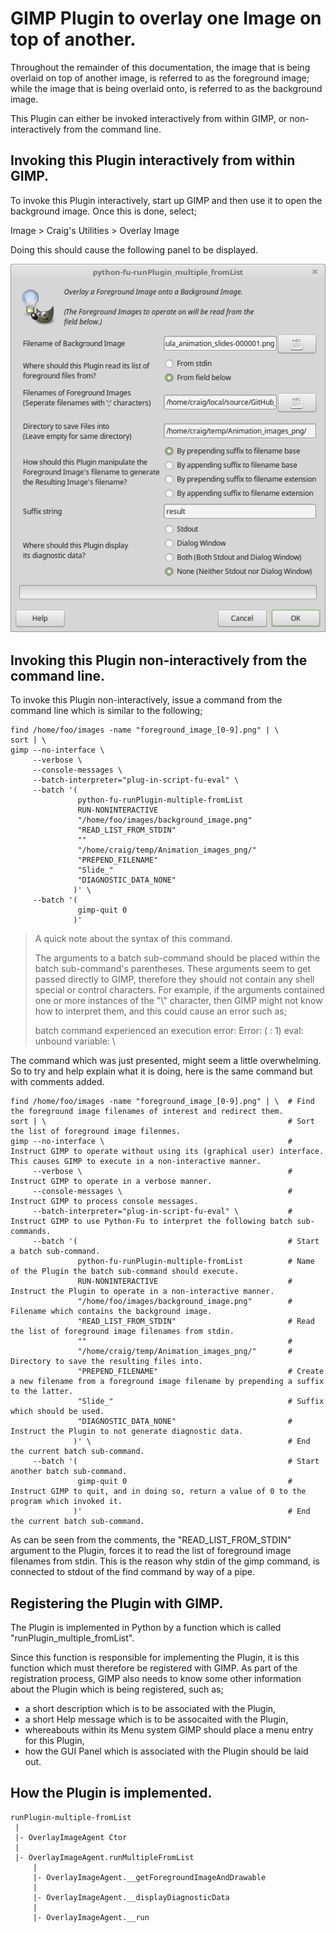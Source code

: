 GIMP Plugin to overlay one Image on top of another.
===================================================

Throughout the remainder of this documentation, the image that is being overlaid on top of another image, is referred to as the foreground image; while
the image that is being overlaid onto, is referred to as the background image.

This Plugin can either be invoked interactively from within GIMP, or non-interactively from the command line.


Invoking this Plugin interactively from within GIMP.
----------------------------------------------------

To invoke this Plugin interactively, start up GIMP and then use it to open the background image. Once this is done, select;

  Image > Craig's Utilities > Overlay Image

Doing this should cause the following panel to be displayed. 

![Test image](/images/Panel.png "Panel displayed by the Image Overlay Plugin")


Invoking this Plugin non-interactively from the command line.
-------------------------------------------------------------

To invoke this Plugin non-interactively, issue a command from the command line which is similar to the following;

	find /home/foo/images -name "foreground_image_[0-9].png" | \
	sort | \
	gimp --no-interface \
	     --verbose \
	     --console-messages \
	     --batch-interpreter="plug-in-script-fu-eval" \
	     --batch '(
	               python-fu-runPlugin-multiple-fromList
	               RUN-NONINTERACTIVE
	               "/home/foo/images/background_image.png"
	               "READ_LIST_FROM_STDIN"
	               ""
	               "/home/craig/temp/Animation_images_png/"
	               "PREPEND_FILENAME"
	               "Slide_"
	               "DIAGNOSTIC_DATA_NONE"
	              )' \
	     --batch '(
	               gimp-quit 0
	              )'

> A quick note about the syntax of this command.
>
> The arguments to a batch sub-command should be placed within the batch sub-command's parentheses. These arguments seem to get passed directly to
> GIMP, therefore they should not contain any shell special or control characters. For example, if the arguments contained one or more instances of the "\\"
> character, then GIMP might not know how to interpret them, and this could cause an error such as;
>
> batch command experienced an execution error:
> Error: ( : 1) eval: unbound variable: \

The command which was just presented, might seem a little overwhelming. So to try and help explain what it is doing, here is the same command but with comments added.

	find /home/foo/images -name "foreground_image_[0-9].png" | \  # Find the foreground image filenames of interest and redirect them.
	sort | \                                                      # Sort the list of foreground image filenmes.
	gimp --no-interface \                                         # Instruct GIMP to operate without using its (graphical user) interface. This causes GIMP to execute in a non-interactive manner.
	     --verbose \                                              # Instruct GIMP to operate in a verbose manner.
	     --console-messages \                                     # Instruct GIMP to process console messages.
	     --batch-interpreter="plug-in-script-fu-eval" \           # Instruct GIMP to use Python-Fu to interpret the following batch sub-commands.
	     --batch '(                                               # Start a batch sub-command.
	               python-fu-runPlugin-multiple-fromList          # Name of the Plugin the batch sub-command should execute.
	               RUN-NONINTERACTIVE                             # Instruct the Plugin to operate in a non-interactive manner.
	               "/home/foo/images/background_image.png"        # Filename which contains the background image.
	               "READ_LIST_FROM_STDIN"                         # Read the list of foreground image filenames from stdin.
	               ""                                             #
	               "/home/craig/temp/Animation_images_png/"       # Directory to save the resulting files into.
	               "PREPEND_FILENAME"                             # Create a new filename from a foreground image filename by prepending a suffix to the latter.
	               "Slide_"                                       # Suffix which should be used.
	               "DIAGNOSTIC_DATA_NONE"                         # Instruct the Plugin to not generate diagnostic data.
	              )' \                                            # End the current batch sub-command.
	     --batch '(                                               # Start another batch sub-command.
	               gimp-quit 0                                    # Instruct GIMP to quit, and in doing so, return a value of 0 to the program which invoked it.
	              )'                                              # End the current batch sub-command. 

As can be seen from the comments, the "READ_LIST_FROM_STDIN" argument to the Plugin, forces it to read the list of foreground image filenames from stdin. This is
the reason why stdin of the gimp command, is connected to stdout of the find command by way of a pipe.


Registering the Plugin with GIMP.
---------------------------------

The Plugin is implemented in Python by a function which is called "runPlugin_multiple_fromList".

Since this function is responsible for implementing the Plugin, it is this function which must therefore be registered with GIMP. As part of the registration
process, GIMP also needs to know some other information about the Plugin which is being registered, such as;

- a short description which is to be associated with the Plugin,
- a short Help message which is to be assocaited with the Plugin,
- whereabouts within its Menu system GIMP should place a menu entry for this Plugin,
- how the GUI Panel which is associated with the Plugin should be laid out.


How the Plugin is implemented.
------------------------------

	runPlugin-multiple-fromList
	 |
	 |- OverlayImageAgent Ctor
	 |
	 |- OverlayImageAgent.runMultipleFromList
	     |
	     |- OverlayImageAgent.__getForegroundImageAndDrawable
	     |
	     |- OverlayImageAgent.__displayDiagnosticData
	     |
	     |- OverlayImageAgent.__run
